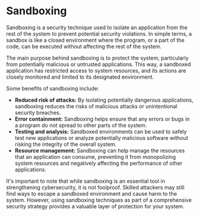 # Sandboxing

Sandboxing is a security technique used to isolate an application from the rest of the system to prevent potential security violations. In simple terms, a sandbox is like a closed environment where the program, or a part of the code, can be executed without affecting the rest of the system.

The main purpose behind sandboxing is to protect the system, particularly from potentially malicious or untrusted applications. This way, a sandboxed application has restricted access to system resources, and its actions are closely monitored and limited to its designated environment.

Some benefits of sandboxing include:

- **Reduced risk of attacks:** By isolating potentially dangerous applications, sandboxing reduces the risks of malicious attacks or unintentional security breaches.
- **Error containment:** Sandboxing helps ensure that any errors or bugs in a program do not spread to other parts of the system.
- **Testing and analysis:** Sandboxed environments can be used to safely test new applications or analyze potentially malicious software without risking the integrity of the overall system.
- **Resource management:** Sandboxing can help manage the resources that an application can consume, preventing it from monopolizing system resources and negatively affecting the performance of other applications.

It's important to note that while sandboxing is an essential tool in strengthening cybersecurity, it is not foolproof. Skilled attackers may still find ways to escape a sandboxed environment and cause harm to the system. However, using sandboxing techniques as part of a comprehensive security strategy provides a valuable layer of protection for your system.